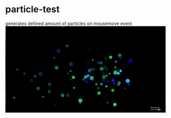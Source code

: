 # particle-test
generates defined amount of particles on mousemove event
![alt text](https://raw.githubusercontent.com/LukSkywookie/particle/master/src/assets/img/particle.jpg)
